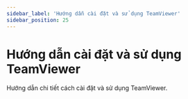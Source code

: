 ```yaml
---
sidebar_label: 'Hướng dẫn cài đặt và sử dụng TeamViewer'
sidebar_position: 25
---
```


# Hướng dẫn cài đặt và sử dụng TeamViewer

Hướng dẫn chi tiết cách cài đặt và sử dụng TeamViewer.